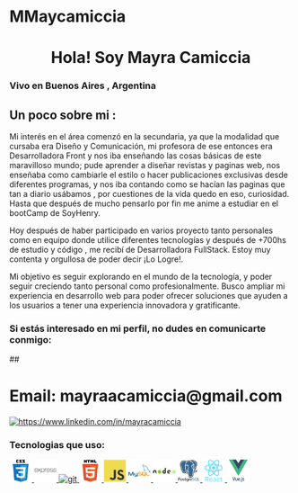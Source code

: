 

# MMaycamiccia
<h1 align="center">Hola! Soy Mayra Camiccia </h1>
<h3 > Vivo en Buenos Aires , Argentina </h3>

## Un poco sobre mi : 
Mi interés en el área comenzó en la secundaria, ya que la modalidad que cursaba era Diseño y Comunicación, mi profesora de ese entonces era Desarrolladora Front y nos iba enseñando las cosas básicas de este maravilloso mundo; pude aprender a diseñar revistas y paginas web, nos enseñaba como cambiarle el estilo o hacer publicaciones exclusivas desde diferentes programas, y nos iba contando como se hacían las paginas que tan a diario usábamos , por cuestiones de la vida quedo en eso, curiosidad. 
Hasta que después de mucho pensarlo por fin me anime a estudiar en el bootCamp de SoyHenry. 

Hoy después de haber participado en varios proyecto tanto personales como en equipo donde utilice diferentes tecnologías y después de +700hs de estudio y código , me recibí de Desarrolladora FullStack. Estoy muy contenta y orgullosa de poder decir ¡Lo Logre!.

Mi objetivo es seguir explorando en el mundo de la tecnología, y poder seguir creciendo tanto personal como profesionalmente. 
Busco ampliar mi experiencia en desarrollo web para poder ofrecer soluciones que ayuden a los usuarios a tener una experiencia innovadora y gratificante. 


<h3 align="left"> Si estás interesado en mi perfil, no dudes en comunicarte conmigo: </h3>
## <h1> Email: mayraacamiccia@gmail.com </h1>
<p align="left">
<a href="https://www.linkedin.com/in/mayracamiccia" target="blank"><img align="center" src="https://raw.githubusercontent.com/rahuldkjain/github-profile-readme-generator/master/src/images/icons/Social/linked-in-alt.svg" alt="https://www.linkedin.com/in/mayracamiccia" height="30" width="40" /></a>
</p>

<h3 align="left"> Tecnologias que uso:</h3>
<p align="left"> <a href="https://www.w3schools.com/css/" target="_blank" rel="noreferrer"> <img src="https://raw.githubusercontent.com/devicons/devicon/master/icons/css3/css3-original-wordmark.svg" alt="css3" width="40" height="40"/> </a> <a href="https://expressjs.com" target="_blank" rel="noreferrer"> <img src="https://raw.githubusercontent.com/devicons/devicon/master/icons/express/express-original-wordmark.svg" alt="express" width="40" height="40"/> </a> <a href="https://git-scm.com/" target="_blank" rel="noreferrer"> <img src="https://www.vectorlogo.zone/logos/git-scm/git-scm-icon.svg" alt="git" width="40" height="40"/> </a> <a href="https://www.w3.org/html/" target="_blank" rel="noreferrer"> <img src="https://raw.githubusercontent.com/devicons/devicon/master/icons/html5/html5-original-wordmark.svg" alt="html5" width="40" height="40"/> </a> <a href="https://developer.mozilla.org/en-US/docs/Web/JavaScript" target="_blank" rel="noreferrer"> <img src="https://raw.githubusercontent.com/devicons/devicon/master/icons/javascript/javascript-original.svg" alt="javascript" width="40" height="40"/> </a> <a href="https://www.mysql.com/" target="_blank" rel="noreferrer"> <img src="https://raw.githubusercontent.com/devicons/devicon/master/icons/mysql/mysql-original-wordmark.svg" alt="mysql" width="40" height="40"/> </a> <a href="https://nodejs.org" target="_blank" rel="noreferrer"> <img src="https://raw.githubusercontent.com/devicons/devicon/master/icons/nodejs/nodejs-original-wordmark.svg" alt="nodejs" width="40" height="40"/> </a> <a href="https://www.postgresql.org" target="_blank" rel="noreferrer"> <img src="https://raw.githubusercontent.com/devicons/devicon/master/icons/postgresql/postgresql-original-wordmark.svg" alt="postgresql" width="40" height="40"/> </a> <a href="https://reactjs.org/" target="_blank" rel="noreferrer"> <img src="https://raw.githubusercontent.com/devicons/devicon/master/icons/react/react-original-wordmark.svg" alt="react" width="40" height="40"/> </a> <a href="https://vuejs.org/" target="_blank" rel="noreferrer"> <img src="https://raw.githubusercontent.com/devicons/devicon/master/icons/vuejs/vuejs-original-wordmark.svg" alt="vuejs" width="40" height="40"/> </a> </p>


